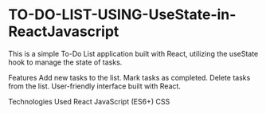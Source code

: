 ﻿# TO-DO-LIST-USING-UseState-in-ReactJavascript


This is a simple To-Do List application built with React, utilizing the useState hook to manage the state of tasks.

Features
Add new tasks to the list.
Mark tasks as completed.
Delete tasks from the list.
User-friendly interface built with React.

Technologies Used
React
JavaScript (ES6+)
CSS
